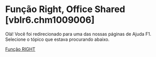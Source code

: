 
# Função Right, Office Shared [vblr6.chm1009006]

Olá! Você foi redirecionado para uma das nossas páginas de Ajuda F1. Selecione o tópico que estava procurando abaixo.

[Função RIGHT](http://msdn.microsoft.com/library/efa00f0a-8d7d-df81-f889-16de010c2f53%28Office.15%29.aspx)
